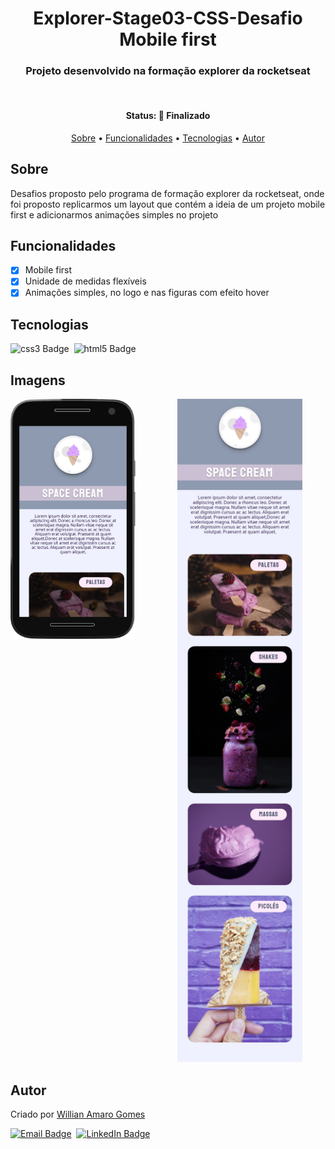 <h1 align="center">
	Explorer-Stage03-CSS-Desafio Mobile first
</h1>

<h3 align="center">
	Projeto desenvolvido na  formação explorer da rocketseat
</h3>&nbsp;


<h4 align="center">
	Status: 🚀 Finalizado
</h4>

<p align="center">
	<a href="#sobre">Sobre</a> •
	<a href="#funcionalidades">Funcionalidades</a> •
	<a href="#tecnologias">Tecnologias</a> •
	<a href="#autor">Autor</a> 
</p>

## Sobre

Desafios proposto pelo programa de formação explorer da rocketseat, onde foi proposto replicarmos um layout que contém a ideia de um projeto mobile first  e adicionarmos animações simples no projeto

## Funcionalidades

- [x] Mobile first
- [x] Unidade de medidas flexíveis
- [x] Animações simples, no logo e nas figuras com efeito hover

## Tecnologias

<img src="https://img.shields.io/badge/Css3-05122A?style=flat&logo=css3" alt="css3 Badge" height="25">&nbsp;
<img src="https://img.shields.io/badge/Html5-05122A?style=flat&logo=html5" alt="html5 Badge" height="25">&nbsp;

## Imagens

<img align="top" src="./gitImg/127.0.0.1_5500_Mobile_First_index.html(Moto G4).png" width="200">&nbsp;
&nbsp;&nbsp;&nbsp;&nbsp;&nbsp;&nbsp;&nbsp;&nbsp;&nbsp;&nbsp;&nbsp;&nbsp;&nbsp;&nbsp;
<img src="./gitImg/127.0.0.1_3000_Mobile_First_index.html (1).png" width="200">






## Autor

Criado por [Willian Amaro Gomes](https://github.com/williangomesdev)

<a href="mailto:willianamaroti@gmail.com" target="_blank"><img src="https://img.shields.io/badge/willianamaroti@gmail.com-D14836?style=flat&logo=gmail&logoColor=white" alt="Email Badge" height="25"></a>&nbsp;
<a href="https://www.linkedin.com/in/williangomesdev" target="_blank"><img src="https://img.shields.io/badge/williangomesdev-0077B5?style=flat&logo=linkedin&logoColor=white" alt="LinkedIn Badge" height="25"></a>&nbsp;
<br clear="left"/>
